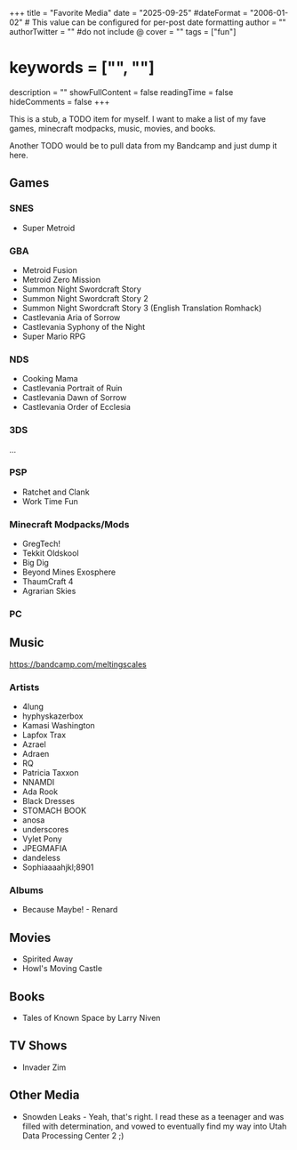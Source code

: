 +++
title = "Favorite Media"
date = "2025-09-25"
#dateFormat = "2006-01-02" # This value can be configured for per-post date formatting
author = ""
authorTwitter = "" #do not include @
cover = ""
tags = ["fun"]
# keywords = ["", ""]
description = ""
showFullContent = false
readingTime = false
hideComments = false
+++

This is a stub, a TODO item for myself. I want to make a list of my fave games, minecraft modpacks, music, movies, and books.

Another TODO would be to pull data from my Bandcamp and just dump it here.

<!-- DONE! Another TODO is to make a webring, since I've entirely ditched social media. It'd be neat to have a real RSS feed that I control
and avoid getting oneshotted by bots and `recommendation_watchnext.serve()`...-->

## Games

### SNES

- Super Metroid

### GBA

- Metroid Fusion
- Metroid Zero Mission
- Summon Night Swordcraft Story
- Summon Night Swordcraft Story 2
- Summon Night Swordcraft Story 3 (English Translation Romhack)
- Castlevania Aria of Sorrow
- Castlevania Syphony of the Night
- Super Mario RPG

### NDS

- Cooking Mama
- Castlevania Portrait of Ruin
- Castlevania Dawn of Sorrow
- Castlevania Order of Ecclesia

### 3DS

...

### PSP

- Ratchet and Clank
- Work Time Fun

### Minecraft Modpacks/Mods

- GregTech!
- Tekkit Oldskool
- Big Dig
- Beyond Mines Exosphere
- ThaumCraft 4
- Agrarian Skies

### PC

## Music

<https://bandcamp.com/meltingscales>

### Artists

- 4lung
- hyphyskazerbox
- Kamasi Washington
- Lapfox Trax
- Azrael
- Adraen
- RQ
- Patricia Taxxon
- NNAMDI
- Ada Rook
- Black Dresses
- STOMACH BOOK
- anosa
- underscores
- Vylet Pony
- JPEGMAFIA
- dandeless
- Sophiaaaahjkl;8901

### Albums

- Because Maybe! - Renard

## Movies

- Spirited Away
- Howl's Moving Castle

## Books

- Tales of Known Space by Larry Niven

## TV Shows

- Invader Zim

## Other Media

- Snowden Leaks - Yeah, that's right. I read these as a teenager and was filled with determination, and
  vowed to eventually find my way into Utah Data Processing Center 2 ;)
